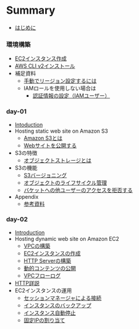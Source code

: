 # Summary

- [はじめに](README.md)

### 環境構築

- [EC2インスタンス作成](./day-01/create_ec2_instance.md)
- [AWS CLI v2インストール](./day-01/install_awscliv2.md)
- 補足資料
  - [手動でリージョン設定するには](./day-01/how_to_set_region_manually.md)
  - IAMロールを使用しない場合は
    - [認証情報の設定（IAMユーザー）](./day-01/set_authentication_with_iamuser.md)

### day-01

- [Intoduction](./day-01/README.md)
- Hosting static web site on Amazon S3
  - [Amazon S3とは](./day-01/s3_introduction.md)
  - [Webサイトを公開する](./day-01/publish_website.md)
- S3の特徴
  - [オブジェクトストレージとは](./day-01/what_is_object_storage.md)
- S3の機能
  - [S3バージョニング](./day-01/s3_versioning.md)
  - [オブジェクトのライフサイクル管理](./day-01/management_of_lifecycle.md)
  - [バケットへの他ユーザーのアクセスを拒否する](./day-01/deny_access_to_bucket.md)
- Appendix
  - [参考資料](./day-01/s3_reference.md)

### day-02

- [Introduction](./day-02/README.md)
- Hosting dynamic web site on Amazon EC2
  - [VPCの構築](./day-02/build_vpc.md)
  - [EC2インスタンスの作成](./day-02/create_ec2.md)
  - [HTTP Serverの構築](./day-02/build_http_server.md)
  - [動的コンテンツの公開](./day-02/configuration_of_cgi.md)
  - [VPCフローログ](./day-02/vpc_flow_log.md)
- [HTTP詳説](./day-02/http_request.md)
- EC2インスタンスの運用
  - [セッションマネージャによる接続](./day-02/connect_with_session_manager.md)
  - [インスタンスのバックアップ](./day-02/backup_ec2_instance.md)
  - [インスタンス自動停止](./day-02/auto_stop_ec2_instance.md)
  - [固定IPの割り当て](./day-02/assign_elastic_ip.md)
